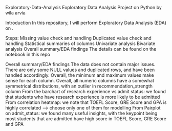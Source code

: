 Exploratory-Data-Analysis
Exploratory Data Analysis Project on Python by wila arvia

Introduction
In this repository, I will perform Exploratory Data Analysis (EDA) on .

Steps:
Missing value check and handling
Duplicated value check and handling
Statistical summaries of columns
Univariate analysis
Bivariate analysis
Overall summary/EDA findings
The details can be found on the notebook in this repo

Overall summary/EDA findings
The data does not contain major issues. There are only some NULL values and duplicated rows, and have been handled accordingly.
Overall, the minimum and maximum values make sense for each column.
Overall, all numeric columns have a somewhat symmetrical distributions, with an outlier in recommendation_strength column
From the barchart of research experience vs admit status: we found that students who have research experience is more likely to be admitted
From correlation heatmap: we note that TOEFL Score, GRE Score and GPA is highly correlated --> choose only one of them for modelling
From Pairplot on admit_status: we found many useful insights, with the keypoint being most students that are admitted have high score in TOEFL Score, GRE Score and GPA
